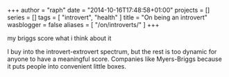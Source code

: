 +++
author = "raph"
date = "2014-10-16T17:48:58+01:00"
projects = []
series = []
tags = [ "introvert", "health" ]
title = "On being an introvert"
wasblogger = false
aliases = [ "/on/introverts/" ]
+++

my briggs score
what i think about it


I buy into the introvert-extrovert spectrum, but the rest is too dynamic for anyone to have a meaningful score. Companies like Myers-Briggs because it puts people into convenient little boxes.
